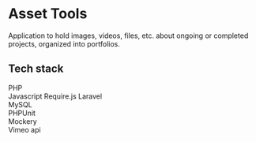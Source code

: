 # Asset Tools #
Application to hold images, videos, files, etc. about ongoing or completed projects, organized into portfolios.

## Tech stack ##
PHP  
Javascript
Require.js
Laravel  
MySQL  
PHPUnit  
Mockery  
Vimeo api  

